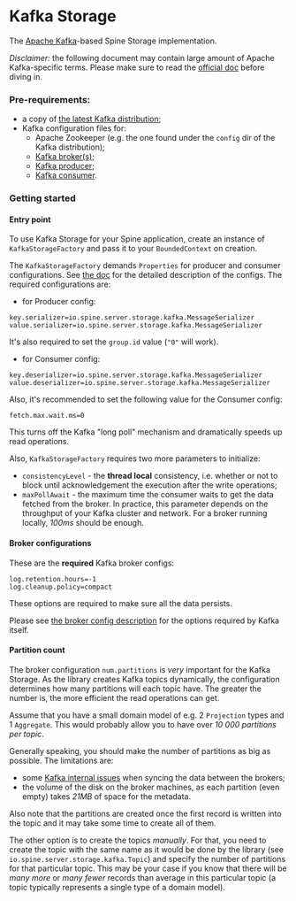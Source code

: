 # Kafka Storage

The [Apache Kafka](https://kafka.apache.org/)-based Spine Storage implementation.

_Disclaimer:_ the following document may contain large amount of Apache Kafka-specific terms. 
Please make sure to read the [official doc](https://kafka.apache.org/documentation/) before
diving in.

### Pre-requirements:
 - a copy of [the latest Kafka distribution](https://kafka.apache.org/downloads);
 - Kafka configuration files for:
   - Apache Zookeeper (e.g. the one found under the `config` dir of the Kafka distribution);
   - [Kafka broker(s)](https://kafka.apache.org/documentation/#brokerconfigs);
   - [Kafka producer](https://kafka.apache.org/documentation/#producerconfigs);
   - [Kafka consumer](https://kafka.apache.org/documentation/#consumerconfigs).
   
### Getting started

#### Entry point

To use Kafka Storage for your Spine application, create an instance of `KafkaStorageFactory` and 
pass it to your `BoundedContext` on creation.

The `KafkaStorageFactory` demands `Properties` for producer and consumer configurations. See 
[the doc](https://kafka.apache.org/documentation/) for the detailed description of the configs.
The required configurations are:
 - for Producer config:
```properties
key.serializer=io.spine.server.storage.kafka.MessageSerializer
value.serializer=io.spine.server.storage.kafka.MessageSerializer
```
It's also required to set the `group.id` value (`"0"` will work).
  - for Consumer config:
```properties
key.deserializer=io.spine.server.storage.kafka.MessageSerializer
value.deserializer=io.spine.server.storage.kafka.MessageSerializer
```
Also, it's recommended to set the following value for the Consumer config:
```properties
fetch.max.wait.ms=0
```
This turns off the Kafka "long poll" mechanism and dramatically speeds up read operations.

Also, `KafkaStorageFactory` requires two more parameters to initialize:
 - `consistencyLevel` - the **thread local** consistency, i.e. whether or not to block until 
 acknowledgement the execution after the write operations;
 - `maxPollAwait` - the maximum time the consumer waits to get the data fetched from the broker. 
 In practice, this parameter depends on the throughput of your Kafka cluster and network. For 
 a broker running locally, _100ms_ should be enough.
 
#### Broker configurations

These are the **required** Kafka broker configs:
```properties
log.retention.hours=-1
log.cleanup.policy=compact
```
These options are required to make sure all the data persists.

Please see [the broker config description](https://kafka.apache.org/documentation/#brokerconfigs) 
for the options required by Kafka itself.

#### Partition count

The broker configuration `num.partitions` is _very_ important for the Kafka Storage.
As the library creates Kafka topics dynamically, the configuration determines how many partitions 
will each topic have. The greater the number is, the more efficient the read operations can get.

Assume that you have a small domain model of e.g. 2 `Projection` types and 1 `Aggregate`. This 
would probably allow you to have over _10 000 partitions per topic_.

Generally speaking, you should make the number of partitions as big as possible. The limitations 
are:
 - some [Kafka internal issues](https://www.confluent.io/blog/how-to-choose-the-number-of-topicspartitions-in-a-kafka-cluster/)
 when syncing the data between the brokers;
 - the volume of the disk on the broker machines, as each partition (even empty) takes _21MB_ of 
 space for the metadata.
 
Also note that the partitions are created once the first record is written into the topic and it 
may take some time to create all of them.

The other option is to create the topics _manually_. For that, you need to create the topic with 
the same name as it would be done by the library (see `io.spine.server.storage.kafka.Topic`) and 
specify the number of partitions for that particular topic. This may be your case if you know that
there will be _many more_ or _many fewer_ records than average in this particular topic (a topic 
typically represents a single type of a domain model).
